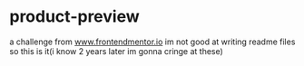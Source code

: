 # product-preview
a challenge from www.frontendmentor.io
im not good at writing readme files so this is it(i know 2 years later im gonna cringe at these)
